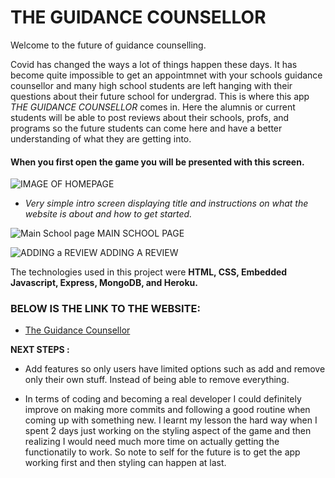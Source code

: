 # __THE GUIDANCE COUNSELLOR__

Welcome to the future of guidance counselling.

Covid has changed the ways a lot of things happen these days. It has become quite impossible to get an appointmnet with your schools guidance counsellor and many high school students are left hanging with their questions about their future school for undergrad. This is where this app _THE GUIDANCE COUNSELLOR_ comes in. Here the alumnis or current students will be able to post reviews about their schools, profs, and programs so the future students can come here and have a better understanding of what they are getting into.


#### __When you first open the game you will be presented with this screen.__

![IMAGE OF HOMEPAGE](https://i.imgur.com/ik38Do7.png)
 * _Very simple intro screen displaying title and instructions on what the website is about and how to get started._

 
![Main School page](https://i.imgur.com/HKnzGmC.png)
MAIN SCHOOL PAGE



![ADDING a REVIEW](https://i.imgur.com/bCp3HE6.png)
ADDING A REVIEW

The technologies used in this project were __HTML, CSS, Embedded Javascript, Express, MongoDB, and Heroku.__ 

### BELOW IS THE LINK TO THE WEBSITE:
*  [The Guidance Counsellor](https://the-guidance-counsellor.herokuapp.com/)


__NEXT STEPS :__

* Add features so only users have limited options such as add and remove only their own stuff. Instead of being able to remove everything.

* In terms of coding and becoming a real developer I could definitely improve on making more commits and following a good routine when coming up with something new. I learnt my lesson the hard way when I spent 2 days just working on the styling aspect of the game and then realizing I would need much more time on actually getting the functionatily to work. So note to self for the future is to get the app working first and then styling can happen at last. 




